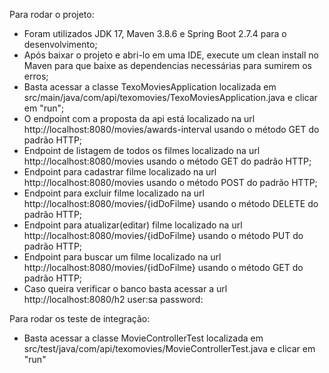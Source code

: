 Para rodar o projeto:
- Foram utilizados JDK 17, Maven 3.8.6 e Spring Boot 2.7.4 para o desenvolvimento;
- Após baixar o projeto e abri-lo em uma IDE, execute um clean install no Maven para que baixe as dependencias necessárias para sumirem os erros;
- Basta acessar a classe TexoMoviesApplication localizada em src/main/java/com/api/texomovies/TexoMoviesApplication.java e clicar em "run";
- O endpoint com a proposta da api está localizado na url http://localhost:8080/movies/awards-interval usando o método GET do padrão HTTP;
- Endpoint de listagem de todos os filmes localizado na url http://localhost:8080/movies usando o método GET do padrão HTTP;
- Endpoint para cadastrar filme localizado na url http://localhost:8080/movies usando o método POST do padrão HTTP;
- Endpoint para excluir filme localizado na url http://localhost:8080/movies/{idDoFilme} usando o método DELETE do padrão HTTP;
- Endpoint para atualizar(editar) filme localizado na url http://localhost:8080/movies/{idDoFilme} usando o método PUT do padrão HTTP;
- Endpoint para buscar um filme localizado na url http://localhost:8080/movies/{idDoFilme} usando o método GET do padrão HTTP;
- Caso queira verificar o banco basta acessar a url http://localhost:8080/h2 user:sa password:


Para rodar os teste de integração: 
- Basta acessar a classe MovieControllerTest localizada em src/test/java/com/api/texomovies/MovieControllerTest.java e clicar em "run"